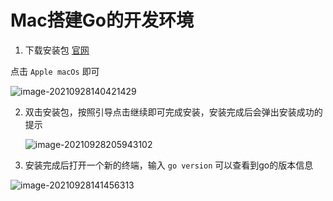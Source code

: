 # Mac搭建Go的开发环境

1. 下载安装包 [官网](https://golang.org/dl/)

点击 `Apple macOs` 即可

![image-20210928140421429](https://gitee.com/wu_kang0718/image/raw/master//20210928140423119.png)

2. 双击安装包，按照引导点击继续即可完成安装，安装完成后会弹出安装成功的提示

   ![image-20210928205943102](https://gitee.com/wu_kang0718/image/raw/master//20210928205944926.png)

3. 安装完成后打开一个新的终端，输入 `go version` 可以查看到go的版本信息

![image-20210928141456313](https://gitee.com/wu_kang0718/image/raw/master//20210928141505216.png)